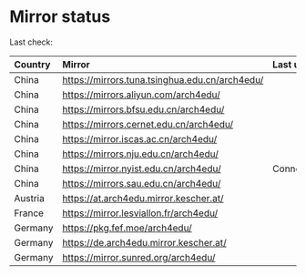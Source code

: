 <script src="./time.js"></script>
# Mirror status
Last check: <script type="text/javascript">localize(1743895343.3232331);</script>

|Country|Mirror|Last update|
|:------|:-----|:----------|
|China|https://mirrors.tuna.tsinghua.edu.cn/arch4edu/|<script type="text/javascript">localize(1743878400);</script>|
|China|https://mirrors.aliyun.com/arch4edu/|<script type="text/javascript">localize(1743878400);</script>|
|China|https://mirrors.bfsu.edu.cn/arch4edu/|<script type="text/javascript">localize(1743835367);</script>|
|China|https://mirrors.cernet.edu.cn/arch4edu/|<script type="text/javascript">localize(1743878400);</script>|
|China|https://mirror.iscas.ac.cn/arch4edu/|<script type="text/javascript">localize(1743878400);</script>|
|China|https://mirrors.nju.edu.cn/arch4edu/|<script type="text/javascript">localize(1743835367);</script>|
|China|https://mirror.nyist.edu.cn/arch4edu/|ConnectionError|
|China|https://mirrors.sau.edu.cn/arch4edu/|<script type="text/javascript">localize(1731653531);</script>|
|Austria|https://at.arch4edu.mirror.kescher.at/|<script type="text/javascript">localize(1743835367);</script>|
|France|https://mirror.lesviallon.fr/arch4edu/|<script type="text/javascript">localize(1743835367);</script>|
|Germany|https://pkg.fef.moe/arch4edu/|<script type="text/javascript">localize(1743835367);</script>|
|Germany|https://de.arch4edu.mirror.kescher.at/|<script type="text/javascript">localize(1743835367);</script>|
|Germany|https://mirror.sunred.org/arch4edu/|<script type="text/javascript">localize(1743835367);</script>|

<script src="./tablefilter/tablefilter.js"></script>
<script src="./table.js"></script>